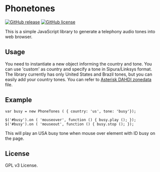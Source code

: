 # Phonetones
[![GitHub release](https://img.shields.io/github/release/ernaniaz/phonetones.svg?maxAge=2592000)](https://github.com/ernaniaz/phonetones)
[![GitHub license](https://img.shields.io/github/license/ernaniaz/phonetones.svg)](https://github.com/ernaniaz/phonetones)

This is a simple JavaScript library to generate a telephony audio tones into web browser.

## Usage

You need to instantiate a new object informing the country and tone. You can use 'custom' as country and specify a tone in Sipura/Linksys format.
The library currently has only United States and Brazil tones, but you can easily add your country tones. You can refer to [Asterisk DAHDI zonedata](https://github.com/asterisk/dahdi-tools/blob/master/zonedata.c) file.

## Example

```
var busy = new PhoneTones ( { country: 'us', tone: 'busy'});

$('#busy').on ( 'mouseover', function () { busy.play (); });
$('#busy').on ( 'mouseout', function () { busy.stop (); });
```

This will play an USA busy tone when mouse over element with ID busy on the page.

## License

GPL v3 License.
